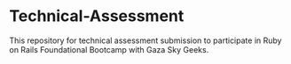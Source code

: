 # Technical-Assessment
This repository for technical assessment submission to participate in Ruby on Rails Foundational Bootcamp with Gaza Sky Geeks.
